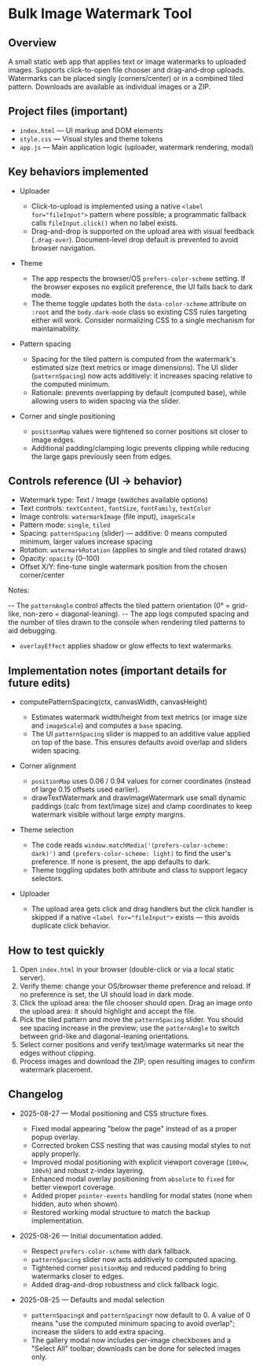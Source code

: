 # Bulk Image Watermark Tool

## Overview

A small static web app that applies text or image watermarks to uploaded images. Supports click-to-open file chooser and drag-and-drop uploads. Watermarks can be placed singly (corners/center) or in a combined tiled pattern. Downloads are available as individual images or a ZIP.

## Project files (important)

- `index.html` — UI markup and DOM elements
- `style.css` — Visual styles and theme tokens
- `app.js` — Main application logic (uploader, watermark rendering, modal)

## Key behaviors implemented

- Uploader

  - Click-to-upload is implemented using a native `<label for="fileInput">` pattern where possible; a programmatic fallback calls `fileInput.click()` when no label exists.
  - Drag-and-drop is supported on the upload area with visual feedback (`.drag-over`). Document-level drop default is prevented to avoid browser navigation.

- Theme

  - The app respects the browser/OS `prefers-color-scheme` setting. If the browser exposes no explicit preference, the UI falls back to dark mode.
  - The theme toggle updates both the `data-color-scheme` attribute on `:root` and the `body.dark-mode` class so existing CSS rules targeting either will work. Consider normalizing CSS to a single mechanism for maintainability.

- Pattern spacing

  - Spacing for the tiled pattern is computed from the watermark's estimated size (text metrics or image dimensions). The UI slider (`patternSpacing`) now acts additively: it increases spacing relative to the computed minimum.
  - Rationale: prevents overlapping by default (computed base), while allowing users to widen spacing via the slider.

- Corner and single positioning

  - `positionMap` values were tightened so corner positions sit closer to image edges.
  - Additional padding/clamping logic prevents clipping while reducing the large gaps previously seen from edges.

## Controls reference (UI -> behavior)

- Watermark type: Text / Image (switches available options)
- Text controls: `textContent`, `fontSize`, `fontFamily`, `textColor`
- Image controls: `watermarkImage` (file input), `imageScale`
- Pattern mode: `single`, `tiled`
- Spacing: `patternSpacing` (slider) — additive: 0 means computed minimum, larger values increase spacing
- Rotation: `watermarkRotation` (applies to single and tiled rotated draws)
- Opacity: `opacity` (0–100)
- Offset X/Y: fine-tune single watermark position from the chosen corner/center

Notes:

-- The `patternAngle` control affects the tiled pattern orientation (0° = grid-like, non-zero = diagonal-leaning).
-- The app logs computed spacing and the number of tiles drawn to the console when rendering tiled patterns to aid debugging.

- `overlayEffect` applies shadow or glow effects to text watermarks.

## Implementation notes (important details for future edits)

- computePatternSpacing(ctx, canvasWidth, canvasHeight)

  - Estimates watermark width/height from text metrics (or image size and `imageScale`) and computes a `base` spacing.
  - The UI `patternSpacing` slider is mapped to an additive value applied on top of the base. This ensures defaults avoid overlap and sliders widen spacing.

- Corner alignment

  - `positionMap` uses 0.06 / 0.94 values for corner coordinates (instead of large 0.15 offsets used earlier).
  - drawTextWatermark and drawImageWatermark use small dynamic paddings (calc from text/image size) and clamp coordinates to keep watermark visible without large empty margins.

- Theme selection

  - The code reads `window.matchMedia('(prefers-color-scheme: dark)')` and `(prefers-color-scheme: light)` to find the user's preference. If none is present, the app defaults to dark.
  - Theme toggling updates both attribute and class to support legacy selectors.

- Uploader

  - The upload area gets click and drag handlers but the click handler is skipped if a native `<label for="fileInput">` exists — this avoids duplicate click behavior.

## How to test quickly

1. Open `index.html` in your browser (double-click or via a local static server).
2. Verify theme: change your OS/browser theme preference and reload. If no preference is set, the UI should load in dark mode.
3. Click the upload area: the file chooser should open. Drag an image onto the upload area: it should highlight and accept the file.
4. Pick the tiled pattern and move the `patternSpacing` slider. You should see spacing increase in the preview; use the `patternAngle` to switch between grid-like and diagonal-leaning orientations.
5. Select corner positions and verify text/image watermarks sit near the edges without clipping.
6. Process images and download the ZIP; open resulting images to confirm watermark placement.

## Changelog

- 2025-08-27 — Modal positioning and CSS structure fixes.

  - Fixed modal appearing "below the page" instead of as a proper popup overlay.
  - Corrected broken CSS nesting that was causing modal styles to not apply properly.
  - Improved modal positioning with explicit viewport coverage (`100vw`, `100vh`) and robust z-index layering.
  - Enhanced modal overlay positioning from `absolute` to `fixed` for better viewport coverage.
  - Added proper `pointer-events` handling for modal states (none when hidden, auto when shown).
  - Restored working modal structure to match the backup implementation.

- 2025-08-26 — Initial documentation added.

  - Respect `prefers-color-scheme` with dark fallback.
  - `patternSpacing` slider now acts additively to computed spacing.
  - Tightened corner `positionMap` and reduced padding to bring watermarks closer to edges.
  - Added drag-and-drop robustness and click fallback logic.

- 2025-08-25 — Defaults and modal selection

  - `patternSpacingX` and `patternSpacingY` now default to 0. A value of 0 means "use the computed minimum spacing to avoid overlap"; increase the sliders to add extra spacing.
  - The gallery modal now includes per-image checkboxes and a "Select All" toolbar; downloads can be done for selected images only.
